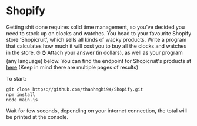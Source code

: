 # Shopify

 Getting shit done requires solid time management, so you’ve decided you need to stock up on clocks and watches. 
 You head to your favourite Shopify store ‘Shopicruit’, which sells all kinds of wacky products. 
 Write a program that calculates how much it will cost you to buy all the clocks and watches in the store.
 ⏰ ⌚️ Attach your answer (in dollars), as well as your program (any language) below. 
 You can find the endpoint for Shopicruit's products at [here](shopicruit.myshopify.com/products.json?page=1)
 (Keep in mind there are multiple pages of results)
 

To start: 
```
git clone https://github.com/thanhnghi94/Shopify.git
npm install
node main.js
```
Wait for few seconds, depending on your internet connection, the total will be printed at the console.
